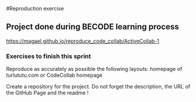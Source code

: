 #Reproduction exercise

## Project done during BECODE learning process

https://magael.github.io/reproduce_code_collab/ActiveCollab-1

### Exercises to finish this sprint
Reproduce as accurately as possible the following layouts:
homepage of turlututu.com
or
CodeCollab homepage

Create a repository for the project. Do not forget the description, the URL of the GitHub Page and the readme !
